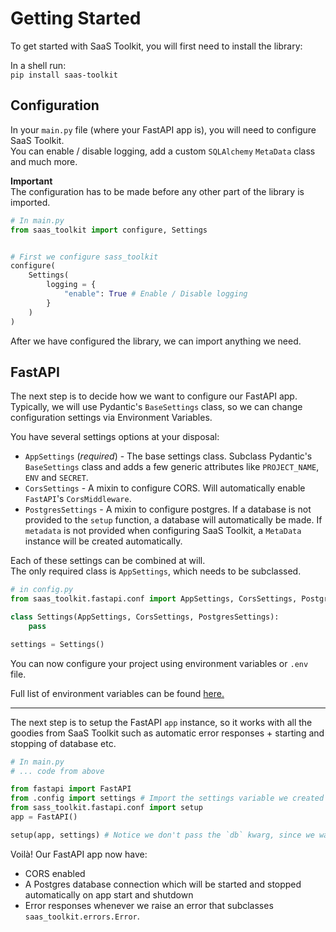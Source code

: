 # Getting Started

To get started with SaaS Toolkit, you will first need to install the library:

In a shell run: <br>
`pip install saas-toolkit`

## Configuration

In your `main.py` file (where your FastAPI app is), you will need to configure SaaS Toolkit. <br>
You can enable / disable logging, add a custom `SQLAlchemy` `MetaData` class and much more.

**Important** <br>
The configuration has to be made before any other part of the library is imported.

```py
# In main.py
from saas_toolkit import configure, Settings


# First we configure sass_toolkit
configure(
    Settings(
        logging = {
            "enable": True # Enable / Disable logging
        }
    )
)

```

After we have configured the library, we can import anything we need.

## FastAPI

The next step is to decide how we want to configure our FastAPI app. <br>
Typically, we will use Pydantic's `BaseSettings` class, so we can change configuration settings via Environment Variables.

You have several settings options at your disposal:

- `AppSettings` (_required_) - The base settings class. Subclass Pydantic's `BaseSettings` class and adds a few generic attributes like `PROJECT_NAME`, `ENV` and `SECRET`.
- `CorsSettings` - A mixin to configure CORS. Will automatically enable `FastAPI`'s `CorsMiddleware`.
- `PostgresSettings` - A mixin to configure postgres. If a database is not provided to the `setup` function, a database will automatically be made. If `metadata` is not provided when configuring SaaS Toolkit, a `MetaData` instance will be created automatically.

Each of these settings can be combined at will. <br>
The only required class is `AppSettings`, which needs to be subclassed.

```py
# in config.py
from saas_toolkit.fastapi.conf import AppSettings, CorsSettings, PostgresSettings

class Settings(AppSettings, CorsSettings, PostgresSettings):
    pass

settings = Settings()

```

You can now configure your project using environment variables or `.env` file.

Full list of environment variables can be found [here.](fastapi/configuration.md)

---

The next step is to setup the FastAPI `app` instance, so it works with all the goodies from SaaS Toolkit such as automatic error responses + starting and stopping of database etc.

```py
# In main.py
# ... code from above

from fastapi import FastAPI
from .config import settings # Import the settings variable we created before
from sass_toolkit.fastapi.conf import setup
app = FastAPI()

setup(app, settings) # Notice we don't pass the `db` kwarg, since we wan't SaaS Toolkit to auto create our database.
```

Voilà! Our FastAPI app now have:

- CORS enabled
- A Postgres database connection which will be started and stopped automatically on app start and shutdown
- Error responses whenever we raise an error that subclasses `saas_toolkit.errors.Error`.
